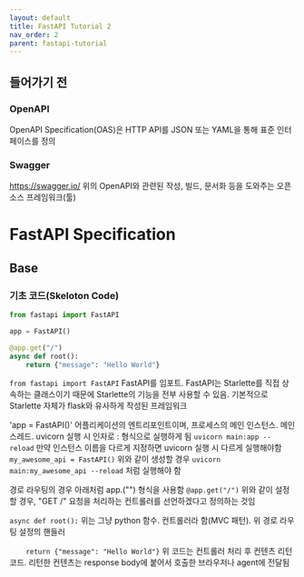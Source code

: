 ```yaml
---
layout: default
title: FastAPI Tutorial 2
nav_order: 2
parent: fastapi-tutorial
---
```

                

## 들어가기 전
### OpenAPI
OpenAPI Specification(OAS)은 HTTP API를 JSON 또는 YAML을 통해 표준 인터페이스를 정의

### Swagger 
https://swagger.io/
위의 OpenAPI와 관련된 작성, 빌드, 문서화 등을 도와주는 오픈소스 프레임워크(툴)

# FastAPI Specification
## Base
### 기초 코드(Skeloton Code)
```py
from fastapi import FastAPI

app = FastAPI()

@app.get("/")
async def root():
    return {"message": "Hello World"}
```


`from fastapi import FastAPI`
FastAPI를 임포트. FastAPI는 Starlette를 직접 상속하는 클래스이기 때문에 Starlette의 기능을 전부 사용할 수 있음.
기본적으로 Starlette 자체가 flask와 유사하게 작성된 프레임워크

'app = FastAPI()'
어플리케이션의 엔트리포인트이며, 프로세스의 메인 인스턴스. 메인 스레드.
uvicorn 실행 시 인자로 <modulename>:<instance name> 형식으로 실행하게 됨
`uvicorn main:app --reload`
만약 인스턴스 이름을 다르게 지정하면 uvicorn 실행 시 다르게 실행해야함
`my_awesome_api = FastAPI()`
위와 같이 생성할 경우
`uvicorn main:my_awesome_api --reload`
처럼 실행해야 함

경로 라우팅의 경우 아래처럼 app.<METHOD>("<PATH>") 형식을 사용함
`@app.get("/")`
위와 같이 설정할 경우, "GET /" 요청을 처리하는 컨트롤러를 선언하겠다고 정의하는 것임

`async def root():`
위는 그냥 python 함수. 컨트롤러라 함(MVC 패턴). 위 경로 라우팅 설정의 핸들러

`    return {"message": "Hello World"}`
위 코드는 컨트롤러 처리 후 컨텐츠 리턴코드. 리턴한 컨텐츠는 response body에 붙어서 호출한 브라우저나 agent에 전달됨


